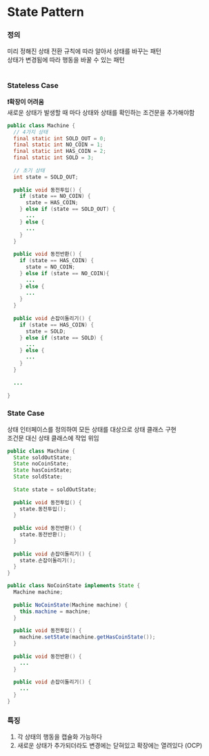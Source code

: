 # State Pattern
### 정의
미리 정해진 상태 전환 규칙에 따라 알아서 상태를 바꾸는 패턴
<br>
상태가 변경됨에 따라 행동을 바꿀 수 있는 패턴
<br>
<br>
### Stateless Case
<b>❗확장이 어려움</b>
<br>
새로운 상태가 발생할 때 마다
상태와 상태를 확인하는 조건문을 추가해야함
```java
public class Machine {
  // 4가지 상태
  final static int SOLD_OUT = 0;
  final static int NO_COIN = 1;
  final static int HAS_COIN = 2;
  final static int SOLD = 3;
  
  // 초기 상태
  int state = SOLD_OUT;
  
  public void 동전투입() {
    if (state == NO_COIN) {
      state = HAS_COIN;
    } else if (state == SOLD_OUT) {
      ...
    } else {
      ...
    }
  }
  
  public void 동전반환() {
    if (state == HAS_COIN) {
      state = NO_COIN;
    } else if (state == NO_COIN){
      ...
    } else {
      ...
    }
  }
  
  public void 손잡이돌리기() {
    if (state == HAS_COIN) {
      state = SOLD;
    } else if (state == SOLD) {
      ...
    } else {
      ...
    }
  }
  
  ...
  
}
```
### State Case
상태 인터페이스를 정의하여 모든 상태를 대상으로 상태 클래스 구현
<br>
조건문 대신 상태 클래스에 작업 위임
<br>
``` java
public class Machine {
  State soldOutState;
  State noCoinState;
  State hasCoinState;
  State soldState;
  
  State state = soldOutState;
  
  public void 동전투입() {
    state.동전투입();
  }
  
  public void 동전반환() {
    state.동전반환();
  }
  
  public void 손잡이돌리기() {
    state.손잡이돌리기();
  }
}
```
``` java
public class NoCoinState implements State {
  Machine machine;
  
  public NoCoinState(Machine machine) {
    this.machine = machine;
  }
  
  public void 동전투입() {
    machine.setState(machine.getHasCoinState());
  }
  
  public void 동전반환() {
    ...
  }
  
  public void 손잡이돌리기() {
    ...
  }
}
```
### 특징
1. 각 상태의 행동을 캡슐화 가능하다
2. 새로운 상태가 추가되더라도 변경에는 닫혀있고 확장에는 열려있다 (OCP)
